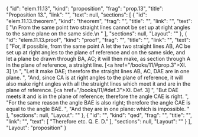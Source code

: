 {
  "id": "elem.11.13",
  "kind": "proposition",
  "frag": "prop.13",
  "title": "Proposition 13.",
  "link": "",
  "text": null,
  "sections": [
    {
      "id": "elem.11.13.theorem",
      "kind": "theorem",
      "frag": "",
      "title": "",
      "link": "",
      "text": [
        "\n       From the same point two straight lines cannot be set up at right angles to the same plane on the same side.\n      "
      ],
      "sections": null,
      "Layout": ""
    },
    {
      "id": "elem.11.13.proof",
      "kind": "proof",
      "frag": "",
      "title": "",
      "link": "",
      "text": [
        "For, if possible, from the same point A let the two straight lines AB, AC be set up at right angles to the plane of reference and on the same side, and let a plane be drawn through BA, AC; it will then make, as section through A in the plane of reference, a straight line. [<a href=\"/books/11/#prop.3\">XI. 3</a>] \n      ",
        "Let it make DAE; therefore the straight lines AB, AC, DAE are in one plane. ",
        "And, since CA is at right angles to the plane of reference, it will also make right angles with all the straight lines which meet it and are in the plane of reference. [<a href=\"/books/11/#def.3\">XI. Def. 3</a>] ",
        "But DAE meets it and is in the plane of reference; therefore the angle CAE is right. ",
        "For the same reason the angle BAE is also right; therefore the angle CAE is equal to the angle BAE. ",
        "And they are in one plane: which is impossible. "
      ],
      "sections": null,
      "Layout": ""
    },
    {
      "id": "",
      "kind": "qed",
      "frag": "",
      "title": "",
      "link": "",
      "text": [
        "Therefore etc. Q. E. D."
      ],
      "sections": null,
      "Layout": ""
    }
  ],
  "Layout": "proposition"
}
